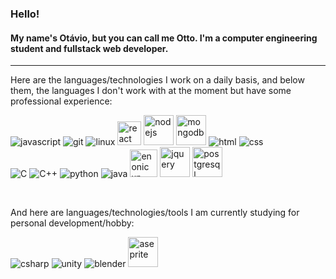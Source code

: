 ### Hello!

#### My name's Otávio, but you can call me Otto. I'm a computer engineering student and fullstack web developer.

***

Here are the languages/technologies I work on a daily basis, and below them, the languages I don't work with at the moment but have some professional experience:
<div style="display: inline;">
    <img src="https://img.icons8.com/color/48/000000/javascript--v1.png" title="javascript" />
    <img src="https://img.icons8.com/color/48/000000/git.png" title="git" />
    <img src="https://img.icons8.com/color/48/000000/linux--v1.png" title="linux" />
    <img width="38" height="38" margin-top: "-2px" src="https://img.icons8.com/office/38/react.png" title="react"/>
    <img width="48" height="48" src="https://img.icons8.com/color/48/nodejs.png" title="nodejs"/>
    <img width="48" height="48" src="https://img.icons8.com/color/48/mongodb.png" title="mongodb"/>
    <img src="https://img.icons8.com/color/48/000000/html-5--v1.png" title="html" />
    <img src="https://img.icons8.com/color/48/000000/css3.png" title="css" />
    <div></div>
    <img src="https://img.icons8.com/color/48/000000/c-programming.png" title="C" />
    <img src="https://img.icons8.com/color/48/000000/c-plus-plus-logo.png" title="C++" />
    <img src="https://img.icons8.com/color/48/000000/python--v1.png" title="python" />
    <img src="https://img.icons8.com/color/48/000000/java-coffee-cup-logo--v1.png" title="java" />
    <img src="https://raw.githubusercontent.com/enonic/xp/master/misc/logo.png" style="height: 44px" title="enonic xp" />
    <img src="https://cdn.jsdelivr.net/gh/devicons/devicon/icons/jquery/jquery-plain-wordmark.svg" style="width: 48px" title="jquery" />
    <img src="https://cdn.jsdelivr.net/gh/devicons/devicon/icons/postgresql/postgresql-original.svg" style="width: 48px" title="postgresql" />
</div>

&nbsp;
<!-- 
these are the languages / technologies I am currently studying / plan on study for work purposes:
<div style="display: inline;">
    <img src="https://cdn.jsdelivr.net/gh/devicons/devicon/icons/react/react-original.svg" style="width: 48px" title="react" />
    <img src="https://cdn.jsdelivr.net/gh/devicons/devicon/icons/typescript/typescript-original.svg" style="width: 48px" title="typescript" />
    <img src="https://cdn.jsdelivr.net/gh/devicons/devicon/icons/docker/docker-plain.svg" style="width: 55px" title="docker" />
    <img src="https://cdn.jsdelivr.net/gh/devicons/devicon/icons/vuejs/vuejs-original.svg" style="width: 48px" title="vue" />
    <img src="https://cdn.jsdelivr.net/gh/devicons/devicon/icons/graphql/graphql-plain.svg" style="width: 48px" title="graphql" />
    <img src="https://cdn.jsdelivr.net/gh/devicons/devicon/icons/gradle/gradle-plain.svg" style="width: 48px" title="gradle" />
</div>

&nbsp;

 -->
And here are languages/technologies/tools I am currently studying for personal development/hobby:
<div style="display: inline;">
    <img src="https://img.icons8.com/color/48/000000/c-sharp-logo.png" title="csharp" />
    <img src="https://img.icons8.com/fluency/48/000000/unity.png" title="unity" />
    <!--
    <img src="https://img.icons8.com/nolan/64/unreal-engine.png" style="width: 48px" title="unreal" />
    <img src="https://cdn.jsdelivr.net/gh/devicons/devicon/icons/godot/godot-original.svg" style="width: 48px" title="godot" />
    -->
    <img src="https://img.icons8.com/fluency/50/000000/blender-3d.png" title="blender" />
    <img src="https://img.icons8.com/dusk/64/000000/aseprite.png" style="width: 48px" title="aseprite" />
</div>
